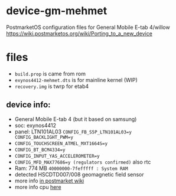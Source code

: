 # device-gm-mehmet
PostmarketOS configuration files for General Mobile E-tab 4/willow
https://wiki.postmarketos.org/wiki/Porting_to_a_new_device

# files
- `build.prop` is came from rom
- `exynos4412-mehmet.dts` is for mainline kernel (WIP)
- `recovery.img` is twrp for etab4

## device info:
- General Mobile E-tab 4 (but it based on samsung)
- soc: exynos4412
- panel: LTN101AL03 `CONFIG_FB_S5P_LTN101AL03=y` ` CONFIG_BACKLIGHT_PWM=y`
- `CONFIG_TOUCHSCREEN_ATMEL_MXT1664S=y`
- `CONFIG_BT_BCM4334=y`
- `CONFIG_INPUT_YAS_ACCELEROMETER=y`
- `CONFIG_MFD_MAX77686=y (regulators confirmed)` also rtc
- Ram: 774 MB `40000000-7fefffff : System RAM`
- detected HSCDTD007/008 geomagnetic field sensor
- more info [in postmarket wiki](https://wiki.postmarketos.org/wiki/User:Knuxfanwin8/Scratchpad)
- more info cpu [here](http://web.archive.org/web/20200217083856/linux-exynos.org/wiki/Samsung_Exynos_4412)
